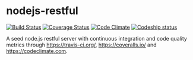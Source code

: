 nodejs-restful
==============

[![Build Status](https://travis-ci.org/guillermocorrea/nodejs-restful.svg?branch=master)](https://travis-ci.org/guillermocorrea/nodejs-restful) [![Coverage Status](https://coveralls.io/repos/guillermocorrea/nodejs-restful/badge.png?branch=master)](https://coveralls.io/r/guillermocorrea/nodejs-restful?branch=master) [![Code Climate](https://codeclimate.com/github/guillermocorrea/nodejs-restful.png)](https://codeclimate.com/github/guillermocorrea/nodejs-restful) [![Codeship status](https://www.codeship.io/projects/2f8f6ec0-bdb0-0131-5ad7-425498ddc89f/status)](https://www.codeship.io/projects/2f8f6ec0-bdb0-0131-5ad7-425498ddc89f/status)

A seed node.js restful server with continuous integration and code quality metrics through https://travis-ci.org/, https://coveralls.io/ and https://codeclimate.com.
